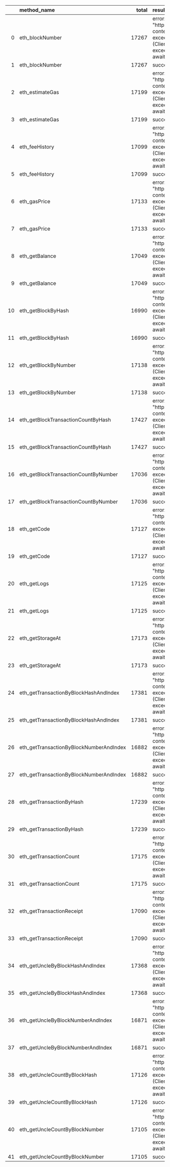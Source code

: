 |    | method_name                             |   total | result                                                                                                          |   count |   percentage |
|---:|:----------------------------------------|--------:|:----------------------------------------------------------------------------------------------------------------|--------:|-------------:|
|  0 | eth_blockNumber                         |   17267 | error: Post "http://localhost:8545": context deadline exceeded (Client.Timeout exceeded while awaiting headers) |     194 |    0.0112353 |
|  1 | eth_blockNumber                         |   17267 | success                                                                                                         |   17073 |    0.988765  |
|  2 | eth_estimateGas                         |   17199 | error: Post "http://localhost:8545": context deadline exceeded (Client.Timeout exceeded while awaiting headers) |     196 |    0.011396  |
|  3 | eth_estimateGas                         |   17199 | success                                                                                                         |   17003 |    0.988604  |
|  4 | eth_feeHistory                          |   17099 | error: Post "http://localhost:8545": context deadline exceeded (Client.Timeout exceeded while awaiting headers) |     199 |    0.0116381 |
|  5 | eth_feeHistory                          |   17099 | success                                                                                                         |   16900 |    0.988362  |
|  6 | eth_gasPrice                            |   17133 | error: Post "http://localhost:8545": context deadline exceeded (Client.Timeout exceeded while awaiting headers) |     191 |    0.0111481 |
|  7 | eth_gasPrice                            |   17133 | success                                                                                                         |   16942 |    0.988852  |
|  8 | eth_getBalance                          |   17049 | error: Post "http://localhost:8545": context deadline exceeded (Client.Timeout exceeded while awaiting headers) |     192 |    0.0112617 |
|  9 | eth_getBalance                          |   17049 | success                                                                                                         |   16857 |    0.988738  |
| 10 | eth_getBlockByHash                      |   16990 | error: Post "http://localhost:8545": context deadline exceeded (Client.Timeout exceeded while awaiting headers) |     186 |    0.0109476 |
| 11 | eth_getBlockByHash                      |   16990 | success                                                                                                         |   16804 |    0.989052  |
| 12 | eth_getBlockByNumber                    |   17138 | error: Post "http://localhost:8545": context deadline exceeded (Client.Timeout exceeded while awaiting headers) |     174 |    0.0101529 |
| 13 | eth_getBlockByNumber                    |   17138 | success                                                                                                         |   16964 |    0.989847  |
| 14 | eth_getBlockTransactionCountByHash      |   17427 | error: Post "http://localhost:8545": context deadline exceeded (Client.Timeout exceeded while awaiting headers) |     211 |    0.0121076 |
| 15 | eth_getBlockTransactionCountByHash      |   17427 | success                                                                                                         |   17216 |    0.987892  |
| 16 | eth_getBlockTransactionCountByNumber    |   17036 | error: Post "http://localhost:8545": context deadline exceeded (Client.Timeout exceeded while awaiting headers) |     199 |    0.0116811 |
| 17 | eth_getBlockTransactionCountByNumber    |   17036 | success                                                                                                         |   16837 |    0.988319  |
| 18 | eth_getCode                             |   17127 | error: Post "http://localhost:8545": context deadline exceeded (Client.Timeout exceeded while awaiting headers) |     210 |    0.0122613 |
| 19 | eth_getCode                             |   17127 | success                                                                                                         |   16917 |    0.987739  |
| 20 | eth_getLogs                             |   17125 | error: Post "http://localhost:8545": context deadline exceeded (Client.Timeout exceeded while awaiting headers) |     203 |    0.011854  |
| 21 | eth_getLogs                             |   17125 | success                                                                                                         |   16922 |    0.988146  |
| 22 | eth_getStorageAt                        |   17173 | error: Post "http://localhost:8545": context deadline exceeded (Client.Timeout exceeded while awaiting headers) |     184 |    0.0107145 |
| 23 | eth_getStorageAt                        |   17173 | success                                                                                                         |   16989 |    0.989286  |
| 24 | eth_getTransactionByBlockHashAndIndex   |   17381 | error: Post "http://localhost:8545": context deadline exceeded (Client.Timeout exceeded while awaiting headers) |     198 |    0.0113917 |
| 25 | eth_getTransactionByBlockHashAndIndex   |   17381 | success                                                                                                         |   17183 |    0.988608  |
| 26 | eth_getTransactionByBlockNumberAndIndex |   16882 | error: Post "http://localhost:8545": context deadline exceeded (Client.Timeout exceeded while awaiting headers) |     215 |    0.0127355 |
| 27 | eth_getTransactionByBlockNumberAndIndex |   16882 | success                                                                                                         |   16667 |    0.987265  |
| 28 | eth_getTransactionByHash                |   17239 | error: Post "http://localhost:8545": context deadline exceeded (Client.Timeout exceeded while awaiting headers) |     202 |    0.0117176 |
| 29 | eth_getTransactionByHash                |   17239 | success                                                                                                         |   17037 |    0.988282  |
| 30 | eth_getTransactionCount                 |   17175 | error: Post "http://localhost:8545": context deadline exceeded (Client.Timeout exceeded while awaiting headers) |     204 |    0.0118777 |
| 31 | eth_getTransactionCount                 |   17175 | success                                                                                                         |   16971 |    0.988122  |
| 32 | eth_getTransactionReceipt               |   17090 | error: Post "http://localhost:8545": context deadline exceeded (Client.Timeout exceeded while awaiting headers) |     185 |    0.010825  |
| 33 | eth_getTransactionReceipt               |   17090 | success                                                                                                         |   16905 |    0.989175  |
| 34 | eth_getUncleByBlockHashAndIndex         |   17368 | error: Post "http://localhost:8545": context deadline exceeded (Client.Timeout exceeded while awaiting headers) |     187 |    0.0107669 |
| 35 | eth_getUncleByBlockHashAndIndex         |   17368 | success                                                                                                         |   17181 |    0.989233  |
| 36 | eth_getUncleByBlockNumberAndIndex       |   16871 | error: Post "http://localhost:8545": context deadline exceeded (Client.Timeout exceeded while awaiting headers) |     212 |    0.0125659 |
| 37 | eth_getUncleByBlockNumberAndIndex       |   16871 | success                                                                                                         |   16659 |    0.987434  |
| 38 | eth_getUncleCountByBlockHash            |   17126 | error: Post "http://localhost:8545": context deadline exceeded (Client.Timeout exceeded while awaiting headers) |     234 |    0.0136634 |
| 39 | eth_getUncleCountByBlockHash            |   17126 | success                                                                                                         |   16892 |    0.986337  |
| 40 | eth_getUncleCountByBlockNumber          |   17105 | error: Post "http://localhost:8545": context deadline exceeded (Client.Timeout exceeded while awaiting headers) |     195 |    0.0114002 |
| 41 | eth_getUncleCountByBlockNumber          |   17105 | success                                                                                                         |   16910 |    0.9886    |